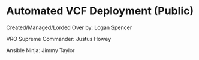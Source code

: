 # Automated VCF Deployment (Public)

Created/Managed/Lorded Over by: Logan Spencer

VRO Supreme Commander: Justus Howey

Ansible Ninja: Jimmy Taylor
